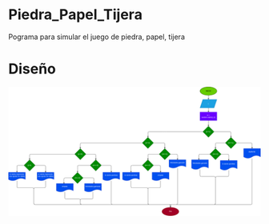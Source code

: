 # Piedra_Papel_Tijera
Pograma para simular el juego de piedra, papel, tijera


# Diseño
![diagrama de flujo](diagrama.png "diagrama de flujo")